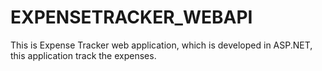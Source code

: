 # EXPENSETRACKER_WEBAPI
This is Expense Tracker web application, which is developed in ASP.NET, this application track the expenses.
